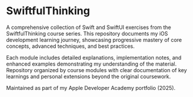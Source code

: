 # SwiftfulThinking

A comprehensive collection of Swift and SwiftUI exercises from the SwiftfulThinking course series. This repository documents my iOS development learning journey, showcasing progressive mastery of core concepts, advanced techniques, and best practices.

Each module includes detailed explanations, implementation notes, and enhanced examples demonstrating my understanding of the material. Repository organized by course modules with clear documentation of key learnings and personal extensions beyond the original coursework.

Maintained as part of my Apple Developer Academy portfolio (2025).
